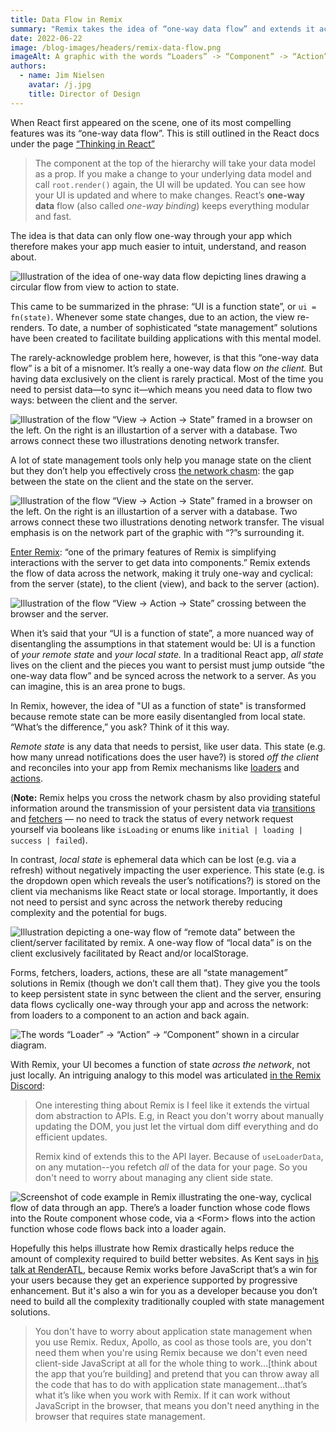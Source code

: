 ```yaml
---
title: Data Flow in Remix
summary: "Remix takes the idea of “one-way data flow” and extends it across the network, so your UI truly is a function of state: from the client to the server and back again."
date: 2022-06-22
image: /blog-images/headers/remix-data-flow.png
imageAlt: A graphic with the words “Loaders” -> “Component” -> “Action” connected by arrows and depicted cyclically.
authors:
  - name: Jim Nielsen
    avatar: /j.jpg
    title: Director of Design
---
```


When React first appeared on the scene, one of its most compelling features was its “one-way data flow”. This is still outlined in the React docs under the page [“Thinking in React”][react-docs]

> The component at the top of the hierarchy will take your data model as a prop. If you make a change to your underlying data model and call `root.render()` again, the UI will be updated. You can see how your UI is updated and where to make changes. React’s **one-way data** flow (also called _one-way binding_) keeps everything modular and fast.

The idea is that data can only flow one-way through your app which therefore makes your app much easier to intuit, understand, and reason about.

![Illustration of the idea of one-way data flow depicting lines drawing a circular flow from view to action to state.][img-1]

This came to be summarized in the phrase: “UI is a function state”, or `ui = fn(state)`. Whenever some state changes, due to an action, the view re-renders. To date, a number of sophisticated “state management” solutions have been created to facilitate building applications with this mental model.

The rarely-acknowledge problem here, however, is that this “one-way data flow” is a bit of a misnomer. It’s really a one-way data flow _on the client._ But having data exclusively on the client is rarely practical. Most of the time you need to persist data—to sync it—which means you need data to flow two ways: between the client and the server.

![Illustration of the flow “View -> Action -> State” framed in a browser on the left. On the right is an illustartion of a server with a database. Two arrows connect these two illustrations denoting network transfer.][img-2]

A lot of state management tools only help you manage state on the client but they don’t help you effectively cross [the network chasm](https://kentcdodds.com/blog/remix-the-yang-to-react-s-yin): the gap between the state on the client and the state on the server.

![Illustration of the flow “View -> Action -> State” framed in a browser on the left. On the right is an illustartion of a server with a database. Two arrows connect these two illustrations denoting network transfer. The visual emphasis is on the network part of the graphic with “?”s surrounding it.][img-3]

[Enter Remix](https://remix.run/docs/en/v1/guides/data-loading): “one of the primary features of Remix is simplifying interactions with the server to get data into components.” Remix extends the flow of data across the network, making it truly one-way and cyclical: from the server (state), to the client (view), and back to the server (action).

![Illustration of the flow “View -> Action -> State” crossing between the browser and the server.][img-4]

When it’s said that your “UI is a function of state”, a more nuanced way of disentangling the assumptions in that statement would be: UI is a function of _your remote state_ and _your local state._ In a traditional React app, _all state_ lives on the client and the pieces you want to persist must jump outside “the one-way data flow” and be synced across the network to a server. As you can imagine, this is an area prone to bugs.

In Remix, however, the idea of "UI as a function of state" is transformed because remote state can be more easily disentangled from local state. “What’s the difference,” you ask? Think of it this way.

_Remote state_ is any data that needs to persist, like user data. This state (e.g. how many unread notifications does the user have?) is stored _off the client_ and reconciles into your app from Remix mechanisms like [loaders](https://remix.run/docs/en/v1/guides/data-loading) and [actions](https://remix.run/docs/en/v1/guides/data-writes).

(**Note:** Remix helps you cross the network chasm by also providing stateful information around the transmission of your persistent data via [transitions](https://remix.run/docs/en/v1.5.1/api/remix#usetransition) and [fetchers](https://remix.run/docs/en/v1/api/remix#usefetcher) — no need to track the status of every network request yourself via booleans like `isLoading` or enums like `initial | loading | success | failed`).

In contrast, _local state_ is ephemeral data which can be lost (e.g. via a refresh) without negatively impacting the user experience. This state (e.g. is the dropdown open which reveals the user’s notifications?) is stored on the client via mechanisms like React state or local storage. Importantly, it does not need to persist and sync across the network thereby reducing complexity and the potential for bugs.

![Illustration depicting a one-way flow of “remote data” between the client/server facilitated by remix. A one-way flow of “local data” is on the client exclusively facilitated by React and/or localStorage.][img-5]

Forms, fetchers, loaders, actions, these are all “state management” solutions in Remix (though we don’t call them that). They give you the tools to keep persistent state in sync between the client and the server, ensuring data flows cyclically one-way through your app and across the network: from loaders to a component to an action and back again.

![The words “Loader” -> “Action” -> “Component” shown in a circular diagram.][img-6]

With Remix, your UI becomes a function of state _across the network_, not just locally. An intriguing analogy to this model was articulated [in the Remix Discord](https://discord.com/channels/770287896669978684/770287896669978687/980184501726642186):

> One interesting thing about Remix is I feel like it extends the virtual dom abstraction to APIs. E.g, in React you don't worry about manually updating the DOM, you just let the virtual dom diff everything and do efficient updates.
>
> Remix kind of extends this to the API layer. Because of `useLoaderData`, on any mutation--you refetch _all_ of the data for your page. So you don't need to worry about managing any client side state.

![Screenshot of code example in Remix illustrating the one-way, cyclical flow of data through an app. There’s a `loader` function whose code flows into the `Route` component whose code, via a `<Form>` flows into the `action` function whose code flows back into a loader again.][img-7]

Hopefully this helps illustrate how Remix drastically helps reduce the amount of complexity required to build better websites. As Kent says in [his talk at RenderATL][kent-renderatl], because Remix works before JavaScript that’s a win for your users because they get an experience supported by progressive enhancement. But it's also a win for you as a developer because you don’t need to build all the complexity traditionally coupled with state management solutions.

> You don't have to worry about application state management when you use Remix. Redux, Apollo, as cool as those tools are, you don't need them when you're using Remix because we don't even need client-side JavaScript at all for the whole thing to work…[think about the app that you’re building] and pretend that you can throw away all the code that has to do with application state management…that’s what it’s like when you work with Remix. If it can work without JavaScript in the browser, that means you don't need anything in the browser that requires state management.

[react-docs]: https://reactjs.org/docs/thinking-in-react.html
[kent-renderatl]: https://youtu.be/zED9ePuht4g?t=24852
[img-1]: /blog-images/posts/remix-data-flow/view-action-state.png
[img-2]: /blog-images/posts/remix-data-flow/view-action-state-server-client.png
[img-3]: /blog-images/posts/remix-data-flow/view-action-state-network.png
[img-4]: /blog-images/posts/remix-data-flow/view-action-state-server-client-network.png
[img-5]: /blog-images/posts/remix-data-flow/view-action-state-local-vs-remote.png
[img-6]: /blog-images/posts/remix-data-flow/loader-action-component.png
[img-7]: /blog-images/posts/remix-data-flow/loader-action-component-code.png
